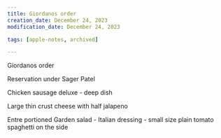 ```yaml
---
title: Giordanos order
creation_date: December 24, 2023
modification_date: December 24, 2023

tags: [apple-notes, archived]

---
```



Giordanos order 

Reservation under Sager Patel

Chicken sausage deluxe - deep dish 

Large thin crust cheese with half jalapeno 

Entre portioned Garden salad - Italian dressing - small size plain tomato spaghetti on the side 

